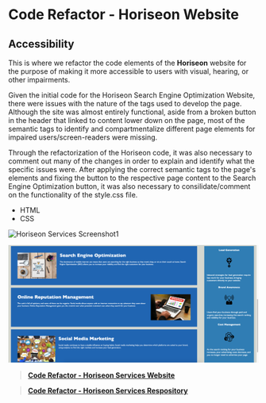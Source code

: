 # Code Refactor - Horiseon Website

## Accessibility

This is where we refactor the code elements of the **Horiseon** website for the purpose of making it more accessible to users with visual, hearing, or other impairments.

Given the initial code for the Horiseon Search Engine Optimization Website, there were issues with the nature of the tags used to develop the page. Although the site was almost entirely functional, aside from a broken button in the header that linked to content lower down on the page, most of the semantic tags to identify and compartmentalize different page elements for impaired users/screen-readers were missing.

Through the refactorization of the Horiseon code, it was also necessary to comment out many of the changes in order to explain and identify what the specific issues were. After applying the correct semantic tags to the page's elements and fixing the button to the respective page content to the Search Engine Optimization button, it was also necessary to consilidate/comment on the functionality of the style.css file.

- HTML
- CSS

![Horiseon Services Screenshot1](assets/Horiseon-Services-Screenshot.png)

![Horiseon Services Screenshot2](assets/Horiseon-Services-Screenshot2.png)

> **[Code Refactor - Horiseon Services Website](https://jimbopulos.github.io/code-refactor-Horiseon-Website/)**

> **[Code Refactor - Horiseon Services Respository](https://github.com/jimbopulos/code-refactor-Horiseon-Website)**

